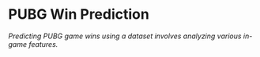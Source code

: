 # PUBG Win Prediction

*Predicting PUBG game wins using a dataset involves analyzing various in-game features.*
